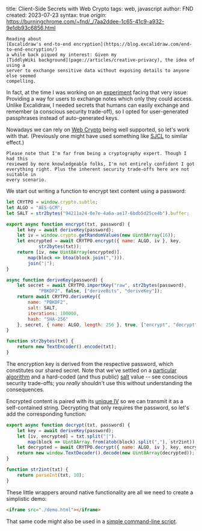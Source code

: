 title: Client-Side Secrets with Web Crypto
tags: web, javascript
author: FND
created: 2023-07-23
syntax: true
_origin_: https://burningchrome.com/~fnd/_/7aa2ddee-1c65-41c9-a932-9e1db93c6856.html

```intro
Reading about
[Excalidraw's end-to-end encryption](https://blog.excalidraw.com/end-to-end-encryption/)
a while back piqued my interest: Given my
[TiddlyWiki background](page://articles/creative-privacy), the idea of using a
server to exchange sensitive data without exposing details to anyone else seemed
compelling.
```

In fact, at the time I was working on an
[experiment](https://github.com/Jermolene/TiddlyWiki5/discussions/5568#discussioncomment-568504)
facing that very issue: Providing a way for users to exchange notes which only
they could access. Unlike Excalidraw, I needed secrets that humans can easily
exchange and remember (a conscious security trade-off), so I opted for
user-generated passphrases instead of auto-generated keys.

Nowadays we can rely on
[Web Crypto](https://developer.mozilla.org/en-US/docs/Web/API/Web_Crypto_API)
being well supported, so let's work with that. (Previously one might have used
something like [SJCL](https://bitwiseshiftleft.github.io/) to similar effect.)

```infobox
Please note that I'm far from being a cryptography expert. Though I had this
reviewed by more knowledgeable folks, I'm not entirely confident I got
everything right. Plus the inherent security trade-offs here are not suitable in
every scenario.
```

We start out writing a function to encrypt text content using a password:

```javascript
let CRYTPO = window.crypto.subtle;
let ALGO = "AES-GCM";
let SALT = str2bytes("94211a24-0e7e-4a6a-ae17-6bdb5d25ce4b").buffer;

export async function encrypt(txt, password) {
    let key = await deriveKey(password);
    let iv = window.crypto.getRandomValues(new Uint8Array(16));
    let encrypted = await CRYTPO.encrypt({ name: ALGO, iv }, key,
            str2bytes(txt));
    return [iv, new Uint8Array(encrypted)].
        map(block => btoa(block.join(","))).
        join("|");
}

async function deriveKey(password) {
    let secret = await CRYTPO.importKey("raw", str2bytes(password),
            "PBKDF2", false, ["deriveBits", "deriveKey"]);
    return await CRYTPO.deriveKey({
        name: "PBKDF2",
        salt: SALT,
        iterations: 100000,
        hash: "SHA-256"
    }, secret, { name: ALGO, length: 256 }, true, ["encrypt", "decrypt"]);
}

function str2bytes(txt) {
    return new TextEncoder().encode(txt);
}
```

The encryption key is derived from the respective password, which constitutes
our shared secret. Note that we've settled on a
[particular algorithm](https://en.wikipedia.org/wiki/AES-GCM) and a hard-coded
(and thus public) [salt](https://en.wikipedia.org/wiki/Salt_%28cryptography%29)
value -- see conscious security trade-offs; you _really_ shouldn't use this
without understanding the consequences.

Encrypted content is paired with its
[unique IV](https://crypto.stackexchange.com/questions/26790/how-bad-it-is-using-the-same-iv-twice-with-aes-gcm)
so we can transmit it as a self-contained string. Decrypting that only requires
the password, so let's add the corresponding function:

```javascript
export async function decrypt(txt, password) {
    let key = await deriveKey(password);
    let [iv, encrypted] = txt.split("|").
        map(block => Uint8Array.from(atob(block).split(","), str2int));
    let decrypted = await CRYTPO.decrypt({ name: ALGO, iv }, key, encrypted);
    return new window.TextDecoder().decode(new Uint8Array(decrypted));
}

function str2int(txt) {
    return parseInt(txt, 10);
}
```

These little wrappers around native functionality are all we need to create a
simplistic demo:

```markdown allowHTML
<iframe src="./demo.html"></iframe>
```

That same code might also be used in a [simple command-line script](cli.js).
